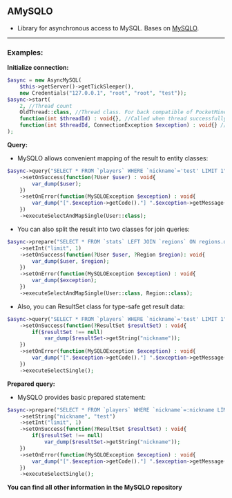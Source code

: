 ## AMySQLO
 - Library for asynchronous access to MySQL. Bases on [MySQLO](https://github.com/CloudMinePE/MySQLO).
---
### Examples:
 **Initialize connection:**
```php
$async = new AsyncMySQL(
    $this->getServer()->getTickSleeper(),
    new Credentials("127.0.0.1", "root", "root", "test"));
$async->start(
    2, //Thread count
    OldThread::class, //Thread class. For back compatible of PocketMineMP-API. OldThread to API 3, and NewThread to API 4. You can use DefaultThread for other CLI scripts.
    function(int $threadId) : void{}, //Called when thread successfully connect to your MySQL server
    function(int $threadId, ConnectionException $exception) : void{} //Called if thread cannot connect to mysql 
);
```
**Query:**
 - MySQLO allows convenient mapping of the result to entity classes:
```php
$async->query("SELECT * FROM `players` WHERE `nickname`='test' LIMIT 1")
    ->setOnSuccess(function(?User $user) : void{
        var_dump($user);
    })
    ->setOnError(function(MySQLOException $exception) : void{
        var_dump("[".$exception->getCode()."] ".$exception->getMessage());
    })
    ->executeSelectAndMapSingle(User::class); 
 ```
 - You can also split the result into two classes for join queries:
```php
$async->prepare("SELECT * FROM `stats` LEFT JOIN `regions` ON regions.owner=stats.user LIMIT :limit")
    ->setInt("limit", 1)
    ->setOnSuccess(function(?User $user, ?Region $region): void{
        var_dump($user, $region);
    })
    ->setOnError(function(MySQLOException $exception) : void{
        var_dump($exception);
    })
    ->executeSelectAndMapSingle(User::class, Region::class);
```
 - Also, you can ResultSet class for type-safe get result data:
```php
$async->query("SELECT * FROM `players` WHERE `nickname`='test' LIMIT 1")
    ->setOnSuccess(function(?ResultSet $resultSet) : void{
        if($resultSet !== null)
            var_dump($resultSet->getString("nickname"));
    })
    ->setOnError(function(MySQLOException $exception) : void{
        var_dump("[".$exception->getCode()."] ".$exception->getMessage());
    })
    ->executeSelectSingle();
```
**Prepared query:**
 - MySQLO provides basic prepared statement:
```php
$async->prepare("SELECT * FROM `players` WHERE `nickname`=:nickname LIMIT :limit")
    ->setString("nickname", "test")
    ->setInt("limit", 1)
    ->setOnSuccess(function(?ResultSet $resultSet) : void{
        if($resultSet !== null)
            var_dump($resultSet->getString("nickname"));
    })
    ->setOnError(function(MySQLOException $exception) : void{
        var_dump("[".$exception->getCode()."] ".$exception->getMessage());
    })
    ->executeSelectSingle();
```
**You can find all other information in the MySQLO repository**
